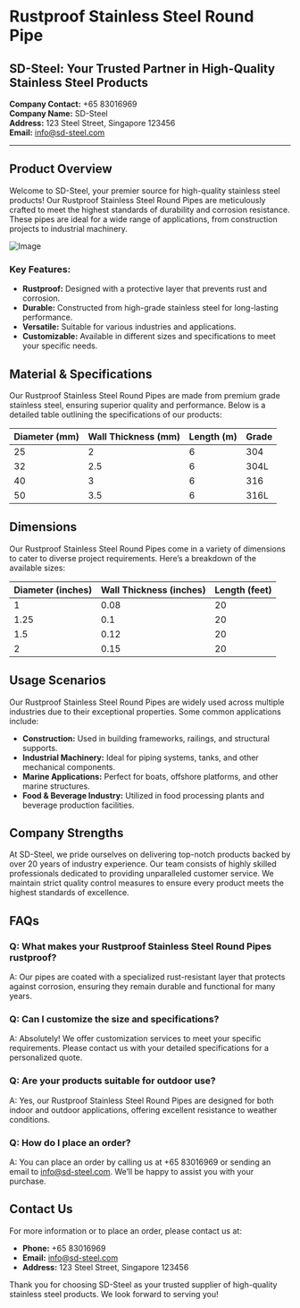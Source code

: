 # Rustproof Stainless Steel Round Pipe

## SD-Steel: Your Trusted Partner in High-Quality Stainless Steel Products

**Company Contact:** +65 83016969  
**Company Name:** SD-Steel  
**Address:** 123 Steel Street, Singapore 123456  
**Email:** info@sd-steel.com

---

## Product Overview

Welcome to SD-Steel, your premier source for high-quality stainless steel products! Our Rustproof Stainless Steel Round Pipes are meticulously crafted to meet the highest standards of durability and corrosion resistance. These pipes are ideal for a wide range of applications, from construction projects to industrial machinery.

![Image](https://github.com/user-attachments/assets/2567258e-e124-4816-932d-1809bd27ef0b)

### Key Features:
- **Rustproof:** Designed with a protective layer that prevents rust and corrosion.
- **Durable:** Constructed from high-grade stainless steel for long-lasting performance.
- **Versatile:** Suitable for various industries and applications.
- **Customizable:** Available in different sizes and specifications to meet your specific needs.

## Material & Specifications

Our Rustproof Stainless Steel Round Pipes are made from premium grade stainless steel, ensuring superior quality and performance. Below is a detailed table outlining the specifications of our products:

| Diameter (mm) | Wall Thickness (mm) | Length (m) | Grade |
|---------------|---------------------|------------|-------|
| 25            | 2                   | 6          | 304   |
| 32            | 2.5                 | 6          | 304L  |
| 40            | 3                   | 6          | 316   |
| 50            | 3.5                 | 6          | 316L  |

## Dimensions

Our Rustproof Stainless Steel Round Pipes come in a variety of dimensions to cater to diverse project requirements. Here’s a breakdown of the available sizes:

| Diameter (inches) | Wall Thickness (inches) | Length (feet) |
|-------------------|-------------------------|---------------|
| 1                 | 0.08                    | 20            |
| 1.25              | 0.1                     | 20            |
| 1.5               | 0.12                    | 20            |
| 2                 | 0.15                    | 20            |

## Usage Scenarios

Our Rustproof Stainless Steel Round Pipes are widely used across multiple industries due to their exceptional properties. Some common applications include:

- **Construction:** Used in building frameworks, railings, and structural supports.
- **Industrial Machinery:** Ideal for piping systems, tanks, and other mechanical components.
- **Marine Applications:** Perfect for boats, offshore platforms, and other marine structures.
- **Food & Beverage Industry:** Utilized in food processing plants and beverage production facilities.

## Company Strengths

At SD-Steel, we pride ourselves on delivering top-notch products backed by over 20 years of industry experience. Our team consists of highly skilled professionals dedicated to providing unparalleled customer service. We maintain strict quality control measures to ensure every product meets the highest standards of excellence.

## FAQs

### Q: What makes your Rustproof Stainless Steel Round Pipes rustproof?
A: Our pipes are coated with a specialized rust-resistant layer that protects against corrosion, ensuring they remain durable and functional for many years.

### Q: Can I customize the size and specifications?
A: Absolutely! We offer customization services to meet your specific requirements. Please contact us with your detailed specifications for a personalized quote.

### Q: Are your products suitable for outdoor use?
A: Yes, our Rustproof Stainless Steel Round Pipes are designed for both indoor and outdoor applications, offering excellent resistance to weather conditions.

### Q: How do I place an order?
A: You can place an order by calling us at +65 83016969 or sending an email to info@sd-steel.com. We’ll be happy to assist you with your purchase.

## Contact Us

For more information or to place an order, please contact us at:
- **Phone:** +65 83016969
- **Email:** info@sd-steel.com
- **Address:** 123 Steel Street, Singapore 123456

Thank you for choosing SD-Steel as your trusted supplier of high-quality stainless steel products. We look forward to serving you!